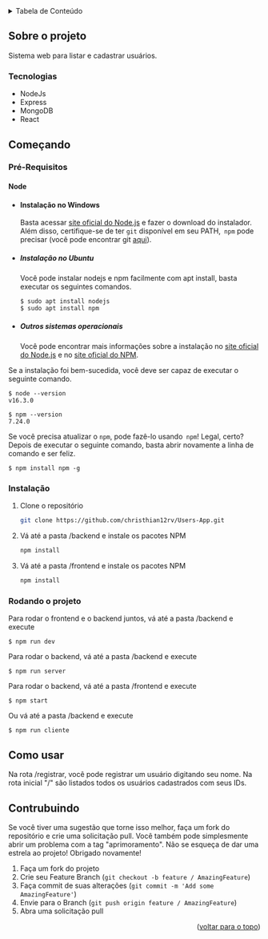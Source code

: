 <!-- TABLE OF CONTENTS -->
<details>
  <summary>Tabela de Conteúdo</summary>
  <ol>
    <li>
      <a href="#sobre-o-projeto">Sobre o projeto</a>
      <ul>
        <li><a href="#tecnologias">Tecnologias</a></li>
      </ul>
    </li>
    <li>
      <a href="#começando">Começando</a>
      <ul>
        <li><a href="#pré-requisitos">Pré-Requisitos</a></li>
        <li><a href="#instalação">Instalação</a></li>
        <li><a href="#rodando-o-projeto">Rodando o projeto</a></li>
      </ul>
    </li>
    <li><a href="#como-usar">Como usar</a></li>
    <li><a href="#contribuindo">Contribuindo</a></li>
  </ol>
</details>



<!-- ABOUT THE PROJECT -->
## Sobre o projeto

Sistema web para listar e cadastrar usuários.



### Tecnologias

* NodeJs
* Express
* MongoDB
* React



<!-- GETTING STARTED -->
## Começando

### Pré-Requisitos

#### Node
- #### Instalação no Windows

  Basta acessar [site oficial do Node.js](https://nodejs.org/) e fazer o download do instalador.
Além disso, certifique-se de ter `git` disponível em seu PATH,` npm` pode precisar (você pode encontrar git [aqui](https://git-scm.com/)).

- ##### Instalação no Ubuntu

  Você pode instalar nodejs e npm facilmente com apt install, basta executar os seguintes comandos.

      $ sudo apt install nodejs
      $ sudo apt install npm

- ##### Outros sistemas operacionais
  Você pode encontrar mais informações sobre a instalação no [site oficial do Node.js](https://nodejs.org/) e no [site oficial do NPM](https://npmjs.org/).

Se a instalação foi bem-sucedida, você deve ser capaz de executar o seguinte comando.

    $ node --version
    v16.3.0

    $ npm --version
    7.24.0

Se você precisa atualizar o `npm`, pode fazê-lo usando` npm`! Legal, certo? Depois de executar o seguinte comando, basta abrir novamente a linha de comando e ser feliz.

    $ npm install npm -g

####




### Instalação

1. Clone o repositório
   ```sh
   git clone https://github.com/christhian12rv/Users-App.git
   ```
2. Vá até a pasta /backend e instale os pacotes NPM
   ```sh
   npm install
   ```
3. Vá até a pasta /frontend e instale os pacotes NPM
   ```sh
   npm install
   ```




### Rodando o projeto
Para rodar o frontend e o backend juntos, vá até a pasta /backend e execute

    $ npm run dev

Para rodar o backend, vá até a pasta /backend e execute

    $ npm run server

Para rodar o backend, vá até a pasta /frontend e execute

    $ npm start

Ou vá até a pasta /backend e execute

    $ npm run cliente

<!-- USAGE EXAMPLES -->
## Como usar

Na rota /registrar, você pode registrar um usuário digitando seu nome.
Na rota inicial "/" são listados todos os usuários cadastrados com seus IDs.



<!-- CONTRIBUTING -->
## Contrubuindo

Se você tiver uma sugestão que torne isso melhor, faça um fork do repositório e crie uma solicitação pull. Você também pode simplesmente abrir um problema com a tag "aprimoramento".
Não se esqueça de dar uma estrela ao projeto! Obrigado novamente!

1. Faça um fork do projeto
2. Crie seu Feature Branch (`git checkout -b feature / AmazingFeature`)
3. Faça commit de suas alterações (`git commit -m 'Add some AmazingFeature'`)
4. Envie para o Branch (`git push origin feature / AmazingFeature`)
5. Abra uma solicitação pull

<p align="right">(<a href="#top">voltar para o topo</a>)</p>